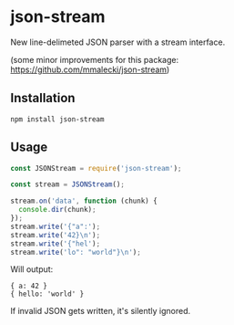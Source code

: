 # json-stream


New line-delimeted JSON parser with a stream interface.

(some minor improvements for this package: https://github.com/mmalecki/json-stream)
## Installation

    npm install json-stream

## Usage
```js
const JSONStream = require('json-stream');

const stream = JSONStream();

stream.on('data', function (chunk) {
  console.dir(chunk);
});
stream.write('{"a":');
stream.write('42}\n');
stream.write('{"hel');
stream.write('lo": "world"}\n');
```

Will output:
```
{ a: 42 }
{ hello: 'world' }
```

If invalid JSON gets written, it's silently ignored.